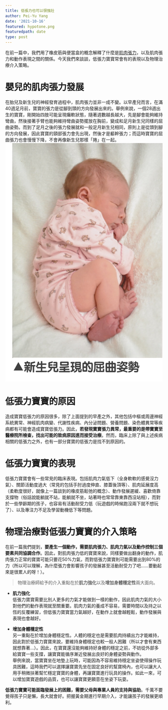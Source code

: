 ```yaml
---
title: 低張力也可以很強壯
author: Pei-Yu Yang
date: '2021-10-16'
featured: hypotone.png
featuredpath: date
type: post
---
```

在前一篇中，我們用了橡皮筋與便當盒的概念解釋了什麼是[肌肉張力](https://ptpeiyuyang.netlify.app/blog/2021-10-01-muscle-tone/)，以及肌肉張力和動作表現之間的關係。今天我們來談談，低張力寶寶常會有的表現以及物理治療介入策略。  
  
# 嬰兒的肌肉張力發展  
在胎兒及新生兒的神經發育過程中，肌肉張力並非一成不變。以早產兒而言，在滿40週足月前，寶寶的張力是從腳到頭的方向發展出來的。舉例來說，一個28週出生的寶寶，剛開始四肢可能呈現癱軟狀態，隨著週數越長越大，先是腳會能夠維持彎曲，然後接著手臂也能夠維持彎曲姿勢擺放在胸前，變成和足月新生兒同樣的屈曲姿勢。而到了足月之後的張力發展就和一般足月新生兒相同，原則上是從頭到腳的方向發展，因此寶寶的頸部張力會先出現，然後才是軀幹張力；而這時寶寶的屈曲張力也會慢慢下降，不會再像新生兒那樣「捲」在一起。  
![flexion posture](flexion.jpg)  
  
    

# 低張力寶寶的原因  
造成寶寶低張力的原因很多，除了上面提到的早產之外，其他包括中樞或周邊神經系統異常、神經肌肉病變、代謝性疾病、內分泌問題、營養問題、染色體異常等疾病都有可能會造成寶寶低張力。因此，**若發現寶寶張力異常，最重要的是帶寶寶至醫療院所檢查，找出可能的致病原因進而接受治療**。然而，臨床上除了與上述疾病相關的低張力之外，也有一部分寶寶的低張力是找不到原因的。  
    
    
# 低張力寶寶的表現  
低張力寶寶會有一些常見的臨床表現。包括肌肉力氣低下（全身軟軟的感覺沒力氣）、關節活動度過大（常見的包括手肘過度伸直、膝蓋後頂等）、肌肉延展度高（柔軟度很好，就像上一篇談到的橡皮筋鬆弛的概念）、動作發展遲緩、喜歡倚靠支撐物（俗話說能躺就不站，能躺就不坐，站著時也常常靠東靠西沒站相），而對於一些學齡期的孩子，也容易有活動耐受力低（玩遊戲的時候跑沒兩下就不想玩了）、以及專注力不足及學習動機低下等問題。  
  
# 物理治療對低張力寶寶的介入策略  
在前一篇我們提到，**要產生一個動作，需要肌肉張力、肌肉力氣以及動作控制三個要素共同協調合作**。因此，對肌肉張力低的寶寶來說，同樣要做出翻身的動作，肌肉張力正常的寶寶可能只要花50%力氣，而對低張力寶寶則可能需要出到80%的力（所以可以理解，為什麼張力會影響孩子的發展甚至活動耐受力了吧……要動起來是很累人的呀！）。    
  
  > 物理治療師給予的介入重點在於**肌力強化**以及**增加身體穩定性**兩大面向。  

+ **肌力強化**    
低張力寶寶需要比別人更多的力氣才能做到一樣的動作，因此肌肉力氣的大小對他們的動作表現就至關重要。肌肉力氣的養成不容易，需要時間以及持之以恆的反覆練習，但低張力寶寶當力氣越好，在動作上就會越輕鬆，動作發展與表現也會越好。  
  
+ **增加身體穩定性**  
另一重點在於增加身體穩定性。人體的穩定也是需要肌肉持續出力才能維持，因此對於低張力寶寶來說，要維持身體穩定也較一般人困難（所以才會有東西就想靠著…）。因此，在寶寶還沒能夠維持好身體的穩定之前，不妨從外部多給寶寶一些支撐，讓寶寶能循序漸近發展出良好的身體姿勢與動作。  
舉例來說，當寶寶坐在地墊上玩時，可能因為不容易維持穩定坐姿使得操作玩具困難，這時我們可以選擇讓寶寶先坐在固定良好的幫寶椅內，也可以讓大人用手稍微扶著幫忙穩定寶寶的身體，再讓寶寶進行玩具的操作。如此一來，可以增加寶寶遊戲的品質，也可以讓寶寶更願意在坐姿下玩耍。  
  
**低張力寶寶可能面臨發展上的困難，需要父母與專業人員的支持與協助**。千萬不要覺得孩子只是懶，長大就會好。把握黃金期進行早期介入，才能讓孩子的發展更順利。

